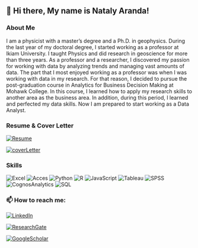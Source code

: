 ## 👋 Hi there, My name is Nataly Aranda!
 
### About Me
I am a physicist with a master’s degree and a Ph.D. in geophysics. During the last year of my doctoral degree,
I started working as a professor at Ikiam University. I taught Physics and did research in geoscience for more than three years. 
As a professor and a researcher, I discovered my passion for working with data by analyzing trends and managing vast amounts of data.
The part that I most enjoyed working as a professor was when I was working with data in my research. For that reason, 
I decided to pursue the post-graduation course in Analytics for Business Decision Making at Mohawk College. In this course, 
I learned how to apply my research skills to another area as the business area. In addition, during this period, 
I learned and perfected my data skills. Now I am prepared to start working as a Data Analyst.


### Resume & Cover Letter
[![Resume](https://img.shields.io/badge/Download_my_Resume-green?style=for-the-badge&logo=adobeacrobatreader&logoColor=white&labelColor=101010)](https://github.com/nmarandac/nmarandac/files/8531947/Nataly.Aranda-Resume.pdf)

[![coverLetter](https://img.shields.io/badge/Download_my_Cover_Letter-green?style=for-the-badge&logo=adobeacrobatreader&logoColor=white&labelColor=black)](https://github.com/nmarandac/nmarandac/files/8476406/NatalyAranda_Cover.Letter.pdf)


### Skills
![Excel](https://img.shields.io/badge/Excel-0077B5?style=for-the-badge&logo=microsoftexcel&logoColor=white&labelColor=101010)
![Acces](https://img.shields.io/badge/Access-0077B5?style=for-the-badge&logo=microsoftaccess&logoColor=white&labelColor=101010)
![Python](https://img.shields.io/badge/Python-0077B5?style=for-the-badge&logo=python&logoColor=white&labelColor=101010)
![R](https://img.shields.io/badge/r-0077B5?style=for-the-badge&logo=r&logoColor=white&labelColor=101010)
![JavaScript](https://img.shields.io/badge/Java_Script-0077B5?style=for-the-badge&logo=javascript&logoColor=white&labelColor=101010)
![Tableau](https://img.shields.io/badge/Tableau-0077B5?style=for-the-badge&logo=tableau&logoColor=white&labelColor=101010) 
![SPSS](https://img.shields.io/badge/SPSS_Modeler-0077B5?style=for-the-badge&logo=ibm&logoColor=white&labelColor=101010) 
![CognosAnalytics](https://img.shields.io/badge/Cognos_Analytics-0077B5?style=for-the-badge&logo=ibm&logoColor=white&labelColor=101010)
![SQL](https://img.shields.io/badge/sql-0077B5?style=for-the-badge&logo=microsoft&logoColor=white&labelColor=101010)


### 📫 How to reach me:

[![LinkedIn](https://img.shields.io/badge/LinkedIn-Nataly_Aranda-0077B5?style=for-the-badge&logo=linkedin&logoColor=white&labelColor=101010)](https://www.linkedin.com/in/natalyaranda/)

[![ResearchGate](https://img.shields.io/badge/ResearchGate-Nataly_Aranda-0077B5?style=for-the-badge&logo=researchgate&logoColor=white&labelColor=101010)](https://www.researchgate.net/profile/Nataly-Aranda-C) 

[![GoogleScholar](https://img.shields.io/badge/Google_Scholar-Nataly_Aranda-0077B5?style=for-the-badge&logo=googlescholar&logoColor=white&labelColor=101010)](https://scholar.google.com/citations?hl=en&user=tSrj7nEAAAAJ)
